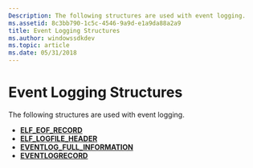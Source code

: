```yaml
---
Description: The following structures are used with event logging.
ms.assetid: 8c3bb790-1c5c-4546-9a9d-e1a9da88a2a9
title: Event Logging Structures
ms.author: windowssdkdev
ms.topic: article
ms.date: 05/31/2018
---
```


# Event Logging Structures

The following structures are used with event logging.

-   [**ELF\_EOF\_RECORD**](https://msdn.microsoft.com/library/windows/desktop/bb309022)
-   [**ELF\_LOGFILE\_HEADER**](https://msdn.microsoft.com/library/windows/desktop/bb309024)
-   [**EVENTLOG\_FULL\_INFORMATION**](/windows/desktop/api/Winbase/ns-winbase-_eventlog_full_information)
-   [**EVENTLOGRECORD**](/windows/desktop/api/Winnt/ns-winnt-_eventlogrecord)

 

 



